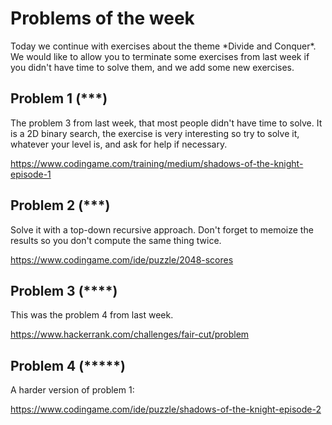 Problems of the week
===

Today we continue with exercises about the theme \*Divide and Conquer\*. We would like to allow you to terminate some exercises from last week if you didn't have time to solve them, and we add some new exercises.

## Problem 1 (\*\*\*)

The problem 3 from last week, that most people didn't have time to solve. It is a 2D binary search, the exercise is very interesting so try to solve it, whatever your level is, and ask for help if necessary.

https://www.codingame.com/training/medium/shadows-of-the-knight-episode-1

## Problem 2 (\*\*\*)

Solve it with a top-down recursive approach. Don't forget to memoize the results so you don't compute the same thing twice.

https://www.codingame.com/ide/puzzle/2048-scores


## Problem 3 (\*\*\*\*)

This was the problem 4 from last week.

https://www.hackerrank.com/challenges/fair-cut/problem


## Problem 4 (\*\*\*\*\*)

A harder version of problem 1:

https://www.codingame.com/ide/puzzle/shadows-of-the-knight-episode-2